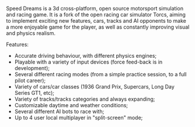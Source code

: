 Speed Dreams is a 3d cross-platform, open source motorsport simulation and racing game. It is a fork of the open racing car simulator Torcs, aiming to implement exciting new features, cars, tracks and AI opponents to make a more enjoyable game for the player, as well as constantly improving visual and physics realism.

Features:

- Accurate driving behaviour, with different physics engines;
- Playable with a variety of input devices (force feed-back is in development);
- Several different racing modes (from a simple practice session, to a full pilot career);
- Variety of cars/car classes (1936 Grand Prix, Supercars, Long Day Series GT1, etc);
- Variety of tracks/tracks categories and always expanding;
- Customizable daytime and weather conditions;
- Several different AI bots to race with;
- Up to 4 user local multiplayer in "split-screen" mode;
